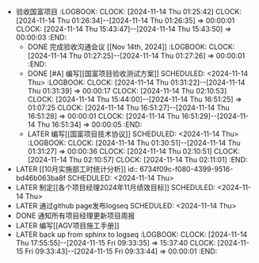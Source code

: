 - 验收国富项目
  :LOGBOOK:
  CLOCK: [2024-11-14 Thu 01:25:42]
  CLOCK: [2024-11-14 Thu 01:26:34]--[2024-11-14 Thu 01:26:35] =>  00:00:01
  CLOCK: [2024-11-14 Thu 15:43:47]--[2024-11-14 Thu 15:43:50] =>  00:00:03
  :END:
	- DONE 完成验收沟通会议 [[Nov 14th, 2024]]
	  :LOGBOOK:
	  CLOCK: [2024-11-14 Thu 01:27:25]--[2024-11-14 Thu 01:27:26] =>  00:00:01
	  :END:
	- DONE [#A] 编写[[国富项目验收测试方案]]
	  SCHEDULED: <2024-11-14 Thu>
	  :LOGBOOK:
	  CLOCK: [2024-11-14 Thu 01:31:22]--[2024-11-14 Thu 01:31:39] =>  00:00:17
	  CLOCK: [2024-11-14 Thu 02:10:53]
	  CLOCK: [2024-11-14 Thu 15:44:00]--[2024-11-14 Thu 16:51:25] =>  01:07:25
	  CLOCK: [2024-11-14 Thu 16:51:27]--[2024-11-14 Thu 16:51:28] =>  00:00:01
	  CLOCK: [2024-11-14 Thu 16:51:29]--[2024-11-14 Thu 16:51:34] =>  00:00:05
	  :END:
	- LATER 编写[[国富项目技术协议]]
	  SCHEDULED: <2024-11-14 Thu>
	  :LOGBOOK:
	  CLOCK: [2024-11-14 Thu 01:30:51]--[2024-11-14 Thu 01:31:27] =>  00:00:36
	  CLOCK: [2024-11-14 Thu 02:10:51]
	  CLOCK: [2024-11-14 Thu 02:10:57]
	  CLOCK: [2024-11-14 Thu 02:11:01]
	  :END:
- LATER [[10月实施部工时统计分析]]
  id:: 6734f09c-f080-4399-9516-bd46b063ba8f
  SCHEDULED: <2024-11-14 Thu>
- LATER 制定[[各个项目经理2024年11月绩效目标]]
  SCHEDULED: <2024-11-14 Thu>
- LATER 通过github page发布logseq
  SCHEDULED: <2024-11-14 Thu>
- DONE 通知所有项目经理更新项目周报
- LATER 编写[[AGV项目施工手册]]
- LATER back up from sphinx to logseq
  :LOGBOOK:
  CLOCK: [2024-11-14 Thu 17:55:55]--[2024-11-15 Fri 09:33:35] =>  15:37:40
  CLOCK: [2024-11-15 Fri 09:33:43]--[2024-11-15 Fri 09:33:44] =>  00:00:01
  :END: